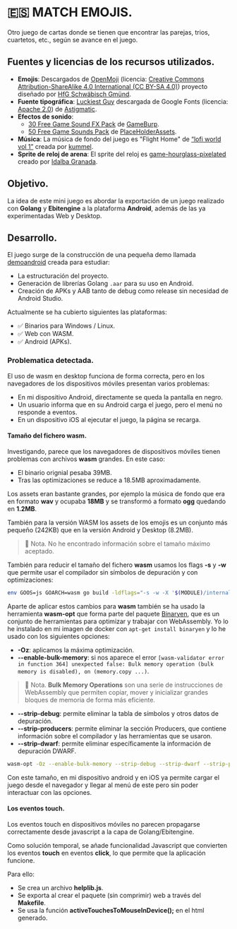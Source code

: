 # 🇪🇸 MATCH EMOJIS.
Otro juego de cartas donde se tienen que encontrar las parejas, trios, cuartetos, etc., según se avance en el juego.

## Fuentes y licencias de los recursos utilizados.
* **Emojis**: Descargados de [OpenMoji](https://openmoji.org) (licencia: [Creative Commons Attribution-ShareAlike 4.0 International (CC BY-SA 4.0)](https://creativecommons.org/licenses/by-sa/4.0/)) proyecto diseñado por [HfG Schwäbisch Gmünd](https://www.hfg-gmuend.de/).
*  **Fuente tipográfica**: [Luckiest Guy](https://fonts.google.com/specimen/Luckiest+Guy) descargada de Google Fonts (licencia: [Apache 2.0](https://fonts.google.com/specimen/Luckiest+Guy/license)) de [Astigmatic](https://fonts.google.com/?query=Astigmatic). 
* **Efectos de sonido**:
  * [30 Free Game Sound FX Pack](https://www.gamedevmarket.net/asset/30-free-game-sound-fx-pack) de [GameBurp](https://www.gamedevmarket.net/member/gameburp).
  * [50 Free Game Sounds Pack](https://www.gamedevmarket.net/asset/50-free-game-sounds-pack-not-a-placeholder) de [PlaceHolderAssets](https://www.gamedevmarket.net/member/placeholderassets).
* **Música**: La música de fondo del juego es "Flight Home" de [“lofi world vol 1”](https://www.gamedevmarket.net/asset/lofi-world-volume-1-7-free-lofi-tracks) creada por [kummel](https://www.gamedevmarket.net/member/kummel).
* **Sprite de reloj de arena**: El sprite del reloj es [game-hourglass-pixelated](https://www.vecteezy.com/png/54978930-game-hourglass-pixelated) creado por [Idalba Granada](https://www.vecteezy.com/members/studiogstock).

## Objetivo.
La idea de este mini juego es abordar la exportación de un juego realizado con **Golang** y **Ebitengine** a la plataforma **Android**, además de las ya experimentadas Web y Desktop.

## Desarrollo.
El juego surge de la construcción de una pequeña demo llamada [demoandroid](https://github.com/programatta/demoandroid) creada para estudiar:
* La estructuración del proyecto.
* Generación de librerías Golang `.aar` para su uso en Android.
* Creación de APKs y AAB tanto de debug como release sin necesidad de Android Studio. 

Actualmente se ha cubierto siguientes las plataformas:
* ✅ Binarios para Windows / Linux.
* ✅ Web con WASM.
* ✅ Android (APKs).

 ### Problematica detectada.
 El uso de wasm en desktop funciona de forma correcta, pero en los navegadores de los dispositivos móviles presentan varios problemas:
 * En mi dispositivo Android, directamente se queda la pantalla en negro.
 * Un usuario informa que en su Android carga el juego, pero el menú no responde a eventos.
 * En un dispositivo iOS al ejecutar el juego, la página se recarga.

#### Tamaño del fichero wasm.
Investigando, parece que los navegadores de dispositivos móviles tienen problemas con archivos **wasm** grandes.
En este caso:
* El binario orignial pesaba 39MB.
* Tras las optimizaciones se reduce a 18.5MB aproximadamente.

Los assets eran bastante grandes, por ejemplo la música de fondo que era en formato **wav** y ocupaba **18MB** y se transformó a formato **ogg** quedando en **1.2MB**. 

También para la versión WASM los assets de los emojis es un conjunto más pequeño (242KB) que en la versión Android y Desktop (8.2MB).

> 🔔 Nota. 
> No he encontrado información sobre el tamaño máximo aceptado.

También para reducir el tamaño del fichero **wasm** usamos los flags **-s** y **-w** que permite usar el compilador sin símbolos de depuración y con optimizaciones:

~~~bash
env GOOS=js GOARCH=wasm go build -ldflags="-s -w -X '$(MODULE)/internal.Version=$(VERSION)'" -buildvcs=false -o ${WEB_WASM_TMP} ${MODULE}
~~~

 Aparte de aplicar estos cambios para **wasm** también se ha usado la herramienta **wasm-opt** que forma parte del paquete [Binaryen](https://github.com/WebAssembly/binaryen), que es un conjunto de herramientas para optimizar y trabajar con WebAssembly. Yo lo he instalado en mi imagen de docker con `apt-get install binaryen` y lo he usado con los siguientes opciones:

 * **-Oz**: aplicamos la máxima optimización.
 * **--enable-bulk-memory**: si nos aparece el error `[wasm-validator error in function 364] unexpected false: Bulk memory operation (bulk memory is disabled), on
(memory.copy ...)`. 

> 🔔 Nota.
> **Bulk Memory Operations** son una serie de instrucciones de WebAssembly que permiten copiar, mover y inicializar grandes bloques de memoria de forma más eficiente.

* **--strip-debug**: permite eliminar la tabla de símbolos y otros datos de depuración.
* **--strip-producers**: permite eliminar la sección Producers, que contiene información sobre el compilador y las herramientas que se usaron.
* **--strip-dwarf**: permite eliminar específicamente la información de depuración DWARF.
 
 ~~~bash
 wasm-opt -Oz --enable-bulk-memory --strip-debug --strip-dwarf --strip-producers ${WEB_WASM_TMP} -o ${WEB_WASM}
 ~~~

Con este tamaño, en mi dispositivo android y en iOS ya permite cargar el juego desde el navegador y llegar al menú de este pero sin poder interactuar con las opciones.

#### Los eventos touch.
Los eventos touch en dispositivos móviles no parecen propagarse correctamente desde javascript a la capa de Golang/Ebitengine. 

Como solución temporal, se añade funcionalidad Javascript que convierten los eventos **touch** en eventos **click**, lo que permite que la aplicación funcione. 

Para ello: 
* Se crea un archivo **helplib.js**.
* Se exporta al crear el paquete (sin comprimir) web a través del **Makefile**.
* Se usa la función **activeTouchesToMouseInDevice();** en el html generado.

